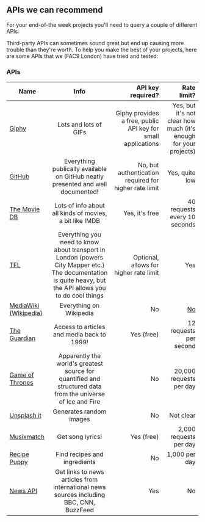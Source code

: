 ## APIs we can recommend

For your end-of-the week projects you'll need to query a couple of different APIs.

Third-party APIs can sometimes sound great but end up causing more trouble than they're worth. To help you make the best of your projects, here are some APIs that we (FAC9 London) have tried and tested:

### APIs

| Name        | Info           | API key required? | Rate limit? |
| ------------- |:-------------:| ----------------:| -----------:|
| [Giphy](https://api.giphy.com/)      | Lots and lots of GIFs | Giphy provides a free, public API key for small applications | Yes, but it's not clear how much (it's enough for your projects) |
| [GitHub](https://developer.github.com/v3/) | Everything publically available on GitHub neatly presented and well documented! | No, but authentication required for higher rate limit | Yes, quite low |
| [The Movie DB](https://www.themoviedb.org/documentation/api) | Lots of info about all kinds of movies, a bit like IMDB      | Yes, it's free |  40 requests every 10 seconds |
| [TFL](https://api-portal.tfl.gov.uk/docs) | Everything you need to know about transport in London (powers City Mapper etc.) The documentation is quite heavy, but the API allows you to do cool things | Optional, allows for higher rate limit | Yes |
| [MediaWiki (Wikipedia)](https://www.mediawiki.org/wiki/API:Main_page) | Everything on Wikipedia | No | [No](https://www.mediawiki.org/wiki/API:Etiquette#Request_limit) |
| [The Guardian](http://open-platform.theguardian.com/) | Access to articles and media back to 1999! | Yes (free) | 12 requests per second |
| [Game of Thrones](https://anapioficeandfire.com/) | Apparently the world's greatest source for quantified and structured data from the universe of Ice and Fire | No | 20,000 requests per day |
| [Unsplash it](https://unsplash.it/) | Generates random images | No | Not clear |
| [Musixmatch](https://developer.musixmatch.com/documentation) | Get song lyrics! | Yes (free) | 2,000 requests per day |
| [Recipe Puppy](http://www.recipepuppy.com/about/api/) | Find recipes and ingredients | No | 1,000 per day |
| [News API](https://newsapi.org/#documentation) | Get links to news articles from international news sources including BBC, CNN, BuzzFeed  | Yes | No |
